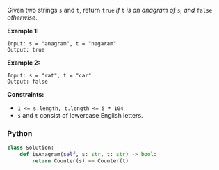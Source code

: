 Given two strings  `s`  and  `t`, return  `true`  _if_  `t`  _is an anagram of_  `s`_, and_  `false`  _otherwise_.

**Example 1:**
```
Input: s = "anagram", t = "nagaram"
Output: true
```

**Example 2:**
```
Input: s = "rat", t = "car"
Output: false
```

**Constraints:**
-   `1 <= s.length, t.length <= 5 * 104`
-   `s`  and  `t`  consist of lowercase English letters.

### Python
```python
class Solution:
    def isAnagram(self, s: str, t: str) -> bool:
        return Counter(s) == Counter(t)
```